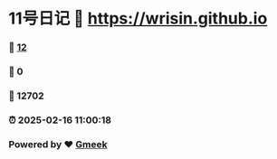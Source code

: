 # 11号日记 :link: https://wrisin.github.io 
### :page_facing_up: [12](https://wrisin.github.io/tag.html) 
### :speech_balloon: 0 
### :hibiscus: 12702 
### :alarm_clock: 2025-02-16 11:00:18 
### Powered by :heart: [Gmeek](https://github.com/Meekdai/Gmeek)
